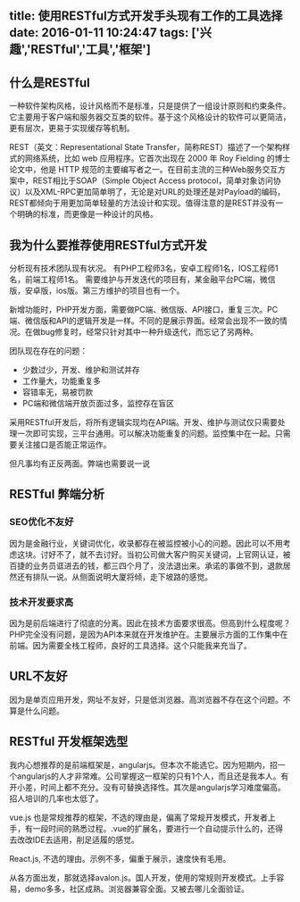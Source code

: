title: 使用RESTful方式开发手头现有工作的工具选择
date: 2016-01-11 10:24:47
tags: ['兴趣','RESTful','工具','框架']
---

## 什么是RESTful
一种软件架构风格，设计风格而不是标准，只是提供了一组设计原则和约束条件。它主要用于客户端和服务器交互类的软件。基于这个风格设计的软件可以更简洁，更有层次，更易于实现缓存等机制。

REST（英文：Representational State Transfer，简称REST）描述了一个架构样式的网络系统，比如 web 应用程序。它首次出现在 2000 年 Roy Fielding 的博士论文中，他是 HTTP 规范的主要编写者之一。在目前主流的三种Web服务交互方案中，REST相比于SOAP（Simple Object Access protocol，简单对象访问协议）以及XML-RPC更加简单明了，无论是对URL的处理还是对Payload的编码，REST都倾向于用更加简单轻量的方法设计和实现。值得注意的是REST并没有一个明确的标准，而更像是一种设计的风格。

## 我为什么要推荐使用RESTful方式开发

分析现有技术团队现有状况。
有PHP工程师3名，安卓工程师1名，IOS工程师1名，前端工程师1名。
需要维护与开发迭代的项目有，某金融平台PC端，微信版，安卓版，ios版。第三方维护的项目也有一个。

新增功能时，PHP开发方面，需要做PC端、微信版、API接口，重复三次。PC端、微信版和API的逻辑开发是一样。不同的是展示界面。经常会出现不一致的情况。在做bug修复时，经常只针对其中一种升级迭代，而忘记了另两种。

团队现在存在的问题：

* 少数过少，开发、维护和测试并存
* 工作量大，功能重复多
* 容错率无，易被罚款
* PC端和微信端开放页面过多，监控存在盲区

采用RESTful开发后，将所有逻辑实现均在API端。开发、维护与测试仅只需要处理一次即可实现，三平台通用。可以解决功能重复的问题。监控集中在一起。只需要关注接口是否能正常运作。

但凡事均有正反两面。弊端也需要说一说

## RESTful 弊端分析

### SEO优化不友好
因为是金融行业，关键词优化，收录都存在被监控被小心的问题。因此可以不用考虑这块。讨好不了，就不去讨好。当初公司做大客户购买关键词，上官网认证，被百捷的业务员诓进去的钱，都三四个月了，没法退出来。承诺的事做不到，退款居然还有排队一说。从侧面说明大厦将倾，走下坡路的感觉。

### 技术开发要求高
因为是前后端进行了彻底的分离。因此在技术方面要求很高。但高到什么程度呢？PHP完全没有问题，是因为API本来就在开发维护在。主要展示方面的工作集中在前端。因为需要全栈工程师，良好的工具选择。这个只能我来充当了。

## URL不友好
因为是单页应用开发，网址不友好，只是低浏览器。高浏览器不存在这个问题。不算是什么问题。



## RESTful 开发框架选型

我内心想推荐的是前端框架是，angularjs。但本次不能选它。因为短期内，招一个angularjs的人才非常难。公司掌握这一框架的只有1个人，而且还是我本人。有开小差，时间上都不充分。没有可替换选择性。其次是angularjs学习难度偏高。招人培训的几率也太低了。

vue.js 也是常规推荐的框架，不选的理由是，偏离了常规开发模式，开发者上手，有一段时间的熟悉过程。.vue的扩展名，要进行一个自动提示什么的，还得去改改IDE去适用，削足适履的感觉。

React.js, 不选的理由。示例不多，偏重于展示，速度快有毛用。

从各方面出发，那就选择avalon.js。国人开发，使用的常规则开发模式。上手容易，demo多多，社区成熟。浏览器兼容全面。又被去哪儿全面验证。




